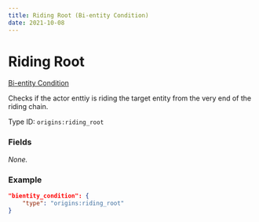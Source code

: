 ```yaml
---
title: Riding Root (Bi-entity Condition)
date: 2021-10-08
---
```

# Riding Root

[Bi-entity Condition](../bientity_conditions.md)

Checks if the actor enttiy is riding the target entity from the very end of the riding chain.

Type ID: `origins:riding_root`

### Fields

_None._

### Example
```json
"bientity_condition": {
	"type": "origins:riding_root"
}
```